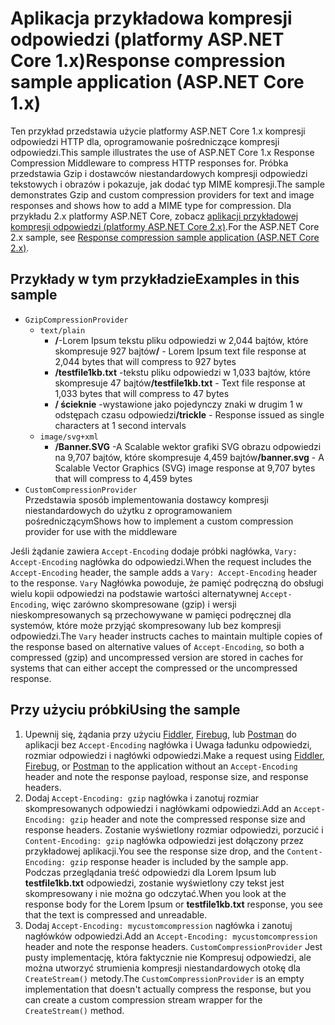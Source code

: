 # <a name="response-compression-sample-application-aspnet-core-1x"></a><span data-ttu-id="b6bd3-101">Aplikacja przykładowa kompresji odpowiedzi (platformy ASP.NET Core 1.x)</span><span class="sxs-lookup"><span data-stu-id="b6bd3-101">Response compression sample application (ASP.NET Core 1.x)</span></span>

<span data-ttu-id="b6bd3-102">Ten przykład przedstawia użycie platformy ASP.NET Core 1.x kompresji odpowiedzi HTTP dla, oprogramowanie pośredniczące kompresji odpowiedzi.</span><span class="sxs-lookup"><span data-stu-id="b6bd3-102">This sample illustrates the use of ASP.NET Core 1.x Response Compression Middleware to compress HTTP responses for.</span></span> <span data-ttu-id="b6bd3-103">Próbka przedstawia Gzip i dostawców niestandardowych kompresji odpowiedzi tekstowych i obrazów i pokazuje, jak dodać typ MIME kompresji.</span><span class="sxs-lookup"><span data-stu-id="b6bd3-103">The sample demonstrates Gzip and custom compression providers for text and image responses and shows how to add a MIME type for compression.</span></span> <span data-ttu-id="b6bd3-104">Dla przykładu 2.x platformy ASP.NET Core, zobacz [aplikacji przykładowej kompresji odpowiedzi (platformy ASP.NET Core 2.x)](https://github.com/aspnet/Docs/tree/master/aspnetcore/performance/response-compression/samples/2.x).</span><span class="sxs-lookup"><span data-stu-id="b6bd3-104">For the ASP.NET Core 2.x sample, see [Response compression sample application (ASP.NET Core 2.x)](https://github.com/aspnet/Docs/tree/master/aspnetcore/performance/response-compression/samples/2.x).</span></span>

## <a name="examples-in-this-sample"></a><span data-ttu-id="b6bd3-105">Przykłady w tym przykładzie</span><span class="sxs-lookup"><span data-stu-id="b6bd3-105">Examples in this sample</span></span>
* `GzipCompressionProvider`
  * `text/plain`
    * <span data-ttu-id="b6bd3-106">**/**-Lorem Ipsum tekstu pliku odpowiedzi w 2,044 bajtów, które skompresuje 927 bajtów</span><span class="sxs-lookup"><span data-stu-id="b6bd3-106">**/** - Lorem Ipsum text file response at 2,044 bytes that will compress to 927 bytes</span></span>
    * <span data-ttu-id="b6bd3-107">**/testfile1kb.txt** -tekstu pliku odpowiedzi w 1,033 bajtów, które skompresuje 47 bajtów</span><span class="sxs-lookup"><span data-stu-id="b6bd3-107">**/testfile1kb.txt** - Text file response at 1,033 bytes that will compress to 47 bytes</span></span>
    * <span data-ttu-id="b6bd3-108">**/ ścieknie** -wystawione jako pojedynczy znaki w drugim 1 w odstępach czasu odpowiedzi</span><span class="sxs-lookup"><span data-stu-id="b6bd3-108">**/trickle** - Response issued as single characters at 1 second intervals</span></span> 
  * `image/svg+xml`
    * <span data-ttu-id="b6bd3-109">**/Banner.SVG** -A Scalable wektor grafiki SVG obrazu odpowiedzi na 9,707 bajtów, które skompresuje 4,459 bajtów</span><span class="sxs-lookup"><span data-stu-id="b6bd3-109">**/banner.svg** - A Scalable Vector Graphics (SVG) image response at 9,707 bytes that will compress to 4,459 bytes</span></span>
* `CustomCompressionProvider`<br><span data-ttu-id="b6bd3-110">Przedstawia sposób implementowania dostawcy kompresji niestandardowych do użytku z oprogramowaniem pośredniczącym</span><span class="sxs-lookup"><span data-stu-id="b6bd3-110">Shows how to implement a custom compression provider for use with the middleware</span></span>

<span data-ttu-id="b6bd3-111">Jeśli żądanie zawiera `Accept-Encoding` dodaje próbki nagłówka, `Vary: Accept-Encoding` nagłówka do odpowiedzi.</span><span class="sxs-lookup"><span data-stu-id="b6bd3-111">When the request includes the `Accept-Encoding` header, the sample adds a `Vary: Accept-Encoding` header to the response.</span></span> <span data-ttu-id="b6bd3-112">`Vary` Nagłówka powoduje, że pamięć podręczną do obsługi wielu kopii odpowiedzi na podstawie wartości alternatywnej `Accept-Encoding`, więc zarówno skompresowane (gzip) i wersji nieskompresowanych są przechowywane w pamięci podręcznej dla systemów, które może przyjąć skompresowany lub bez kompresji odpowiedzi.</span><span class="sxs-lookup"><span data-stu-id="b6bd3-112">The `Vary` header instructs caches to maintain multiple copies of the response based on alternative values of `Accept-Encoding`, so both a compressed (gzip) and uncompressed version are stored in caches for systems that can either accept the compressed or the uncompressed response.</span></span>

## <a name="using-the-sample"></a><span data-ttu-id="b6bd3-113">Przy użyciu próbki</span><span class="sxs-lookup"><span data-stu-id="b6bd3-113">Using the sample</span></span>
1. <span data-ttu-id="b6bd3-114">Upewnij się, żądania przy użyciu [Fiddler](http://www.telerik.com/fiddler), [Firebug](http://getfirebug.com/), lub [Postman](https://www.getpostman.com/) do aplikacji bez `Accept-Encoding` nagłówka i Uwaga ładunku odpowiedzi, rozmiar odpowiedzi i nagłówki odpowiedzi.</span><span class="sxs-lookup"><span data-stu-id="b6bd3-114">Make a request using [Fiddler](http://www.telerik.com/fiddler), [Firebug](http://getfirebug.com/), or [Postman](https://www.getpostman.com/) to the application without an `Accept-Encoding` header and note the response payload, response size, and response headers.</span></span>
2. <span data-ttu-id="b6bd3-115">Dodaj `Accept-Encoding: gzip` nagłówka i zanotuj rozmiar skompresowanych odpowiedzi i nagłówkami odpowiedzi.</span><span class="sxs-lookup"><span data-stu-id="b6bd3-115">Add an `Accept-Encoding: gzip` header and note the compressed response size and response headers.</span></span> <span data-ttu-id="b6bd3-116">Zostanie wyświetlony rozmiar odpowiedzi, porzucić i `Content-Encoding: gzip` nagłówka odpowiedzi jest dołączony przez przykładowej aplikacji.</span><span class="sxs-lookup"><span data-stu-id="b6bd3-116">You see the response size drop, and the `Content-Encoding: gzip` response header is included by the sample app.</span></span> <span data-ttu-id="b6bd3-117">Podczas przeglądania treść odpowiedzi dla Lorem Ipsum lub **testfile1kb.txt** odpowiedzi, zostanie wyświetlony czy tekst jest skompresowany i nie można go odczytać.</span><span class="sxs-lookup"><span data-stu-id="b6bd3-117">When you look at the response body for the Lorem Ipsum or **testfile1kb.txt** response, you see that the text is compressed and unreadable.</span></span>
3. <span data-ttu-id="b6bd3-118">Dodaj `Accept-Encoding: mycustomcompression` nagłówka i zanotuj nagłówków odpowiedzi.</span><span class="sxs-lookup"><span data-stu-id="b6bd3-118">Add an `Accept-Encoding: mycustomcompression` header and note the response headers.</span></span> <span data-ttu-id="b6bd3-119">`CustomCompressionProvider` Jest pusty implementację, która faktycznie nie Kompresuj odpowiedzi, ale można utworzyć strumienia kompresji niestandardowych otokę dla `CreateStream()` metody.</span><span class="sxs-lookup"><span data-stu-id="b6bd3-119">The `CustomCompressionProvider` is an empty implementation that doesn't actually compress the response, but you can create a custom compression stream wrapper for the `CreateStream()` method.</span></span>
